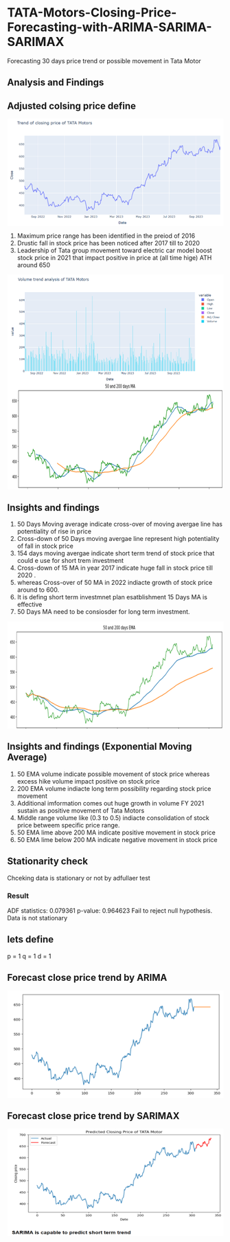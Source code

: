 # TATA-Motors-Closing-Price-Forecasting-with-ARIMA-SARIMA-SARIMAX
Forecasting 30 days price trend or possible movement in Tata Motor
## Analysis and Findings 

## Adjusted colsing price define 
<img align="center" alt="dataanalysis"  width = "1000" height = "250px" src="Screenshot 2023-12-10 093226.png">

1. Maximum price range has been identified in the preiod of 2016
2. Drustic fall in stock price has been noticed after 2017 till to 2020
3. Leadership of Tata group movement toward electric car model boost stock price in 2021 that impact positive in price at 
   (all time hige) ATH around 650

<img align="center" alt="dataanalysis"  width = "1000" height = "250px" src="Screenshot 2023-12-10 093444.png">

<img align="center" alt="dataanalysis"  width = "1000" height = "250px" src="Screenshot 2023-12-10 093804.png">
  

## Insights and findings 
1. 50 Days Moving average indicate cross-over of moving avergae line has potentiality of rise in price 
2. Cross-down of 50 Days moving avergae line represent high potentiality of fall in stock price
3. 154 days moving avergae indicate short term trend of stock price that could e use for short trem investment 
4. Cross-down of 15 MA in year 2017 indicate huge fall in stock price till 2020                                                                 .
5. whereas Cross-over of 50 MA in 2022 indiacte growth of stock price around to 600.
6. It is defing short term investmnet plan esatblishment 15 Days MA is effective 
7. 50 Days MA need to be consiosder for long term investment.

<img align="center" alt="dataanalysis"  width = "1000" height = "250px" src="Screenshot 2023-12-10 094251.png">
  
## Insights and findings (Exponential Moving Average)
1. 50 EMA volume indicate possible movement of stock price whereas excess hike volume impact positive on stock price
2. 200 EMA volume indiacte long term possibility regarding stock price movement
3. Additional imformation comes out huge growth in volume FY 2021 sustain as positive movement of Tata Motors
4. Middle range volume like (0.3 to 0.5) indiacte consolidation of stock price betweem specific price range.
5. 50 EMA lime above 200 MA indicate positive movement in stock price 
6. 50 EMA lime below 200 MA indicate negative movement in stock price

## Stationarity check
Chceking data is stationary or not by adfullaer test
### Result 
ADF statistics: 0.079361
p-value: 0.964623
Fail to reject null hypothesis. Data is not stationary

## lets define 
p = 1
q = 1
d = 1

## Forecast close price trend by ARIMA 

<img align="center" alt="dataanalysis"  width = "1000" height = "250px" src="Screenshot 2023-12-10 094845.png">

## Forecast close price trend by SARIMAX 

<img align="center" alt="dataanalysis"  width = "1000" height = "250px" src="Screenshot 2023-12-10 094927.png">


